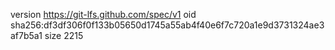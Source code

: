 version https://git-lfs.github.com/spec/v1
oid sha256:df3df306f0f133b05650d1745a55ab4f40e6f7c720a1e9d3731324ae3af7b5a1
size 2215
